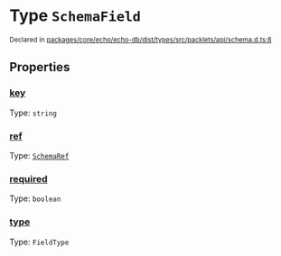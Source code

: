 # Type `SchemaField`
<sub>Declared in [packages/core/echo/echo-db/dist/types/src/packlets/api/schema.d.ts:8]()</sub>





## Properties
### [key]()
Type: <code>string</code>


### [ref]()
Type: <code>[SchemaRef](/api/@dxos/client/types/SchemaRef)</code>


### [required]()
Type: <code>boolean</code>


### [type]()
Type: <code>FieldType</code>
